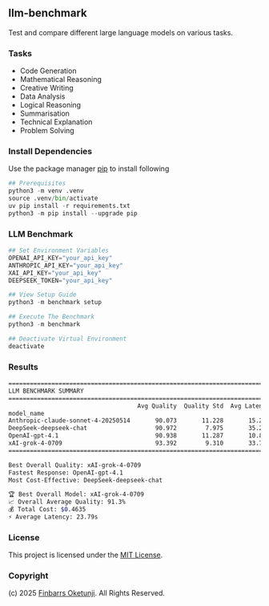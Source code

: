 ## llm-benchmark

Test and compare different large language models on various tasks.

### Tasks

+ Code Generation
+ Mathematical Reasoning
+ Creative Writing
+ Data Analysis
+ Logical Reasoning
+ Summarisation
+ Technical Explanation
+ Problem Solving

### Install Dependencies

Use the package manager [pip](https://pip.pypa.io/en/stable/) to install following

```python
## Prerequisites
python3 -m venv .venv
source .venv/bin/activate
uv pip install -r requirements.txt
python3 -m pip install --upgrade pip
```

### LLM Benchmark

```python
## Set Environment Variables
OPENAI_API_KEY="your_api_key"
ANTHROPIC_API_KEY="your_api_key"
XAI_API_KEY="your_api_key"
DEEPSEEK_TOKEN="your_api_key"

## View Setup Guide
python3 -m benchmark setup

## Execute The Benchmark
python3 -m benchmark

## Deactivate Virtual Environment
deactivate
```

### Results

```sh
================================================================================
LLM BENCHMARK SUMMARY
================================================================================
                                    Avg Quality  Quality Std  Avg Latency  Med Latency  Avg Cost  Total Cost  Error Rate
model_name                                                                                                              
Anthropic-claude-sonnet-4-20250514       90.073       11.228       15.256       11.630     0.011       0.178         0.0
DeepSeek-deepseek-chat                   90.972        7.975       35.278       32.898     0.001       0.013         0.0
OpenAI-gpt-4.1                           90.938       11.287       10.828        9.581     0.005       0.082         0.0
xAI-grok-4-0709                          93.392        9.310       33.799       28.474     0.012       0.190         0.0
================================================================================

Best Overall Quality: xAI-grok-4-0709
Fastest Response: OpenAI-gpt-4.1
Most Cost-Effective: DeepSeek-deepseek-chat

🏆 Best Overall Model: xAI-grok-4-0709
📈 Overall Average Quality: 91.3%
💰 Total Cost: $0.4635
⚡ Average Latency: 23.79s
```

### License

This project is licensed under the [MIT License](./LICENSE).

### Copyright

(c) 2025 [Finbarrs Oketunji](https://finbarrs.eu). All Rights Reserved.